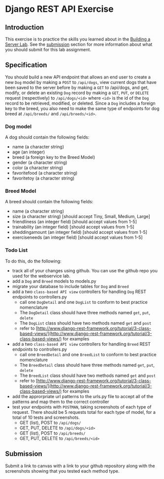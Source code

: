 # Django REST API Exercise

## Introduction
This exercise is to practice the skills you learned about in the [Building a Server Lab](./README.md). See the [submission](#submission) section for more information about what you should submit for this lab assignment.

## Specification
You should build a new API endpoint that allows an end user to create a new  `Dog` model by making a `POST` to `/api/dogs`, view current dogs that have been saved to the server before by making a `GET` to /api/dogs, and get, modify, or delete an existing `Dog` record by making a `GET`, `PUT`, or `DELETE` request (respectively) to `/api/dogs/<id>` where `<id>` is the id of the `Dog`  record to be retrieved, modified, or deleted. Since a `Dog` includes a foreign key to the breed, you also need to make the same type of endpoints for dog breed at `/api/breeds/` and `/api/breeds/<id>`. 

### Dog model
A dog should contain the following fields:
- name (a character string)
- age (an integer)
- breed (a foreign key to the Breed Model)
- gender (a character string)
- color (a character string) 
- favoritefood (a character string)
- favoritetoy (a character string)

### Breed Model
A breed should contain the following fields:
- name (a character string)
- size (a character string) [should accept Tiny, Small, Medium, Large]
- friendliness (an integer field) [should accept values from 1-5]
- trainability (an integer field) [should accept values from 1-5]
- sheddingamount (an integer field) [should accept values from 1-5]
- exerciseneeds (an integer field) [should accept values from 1-5]

### Todo List

To do this, do the following:
 - track all of your changes using github. You can use the github repo you used for the webservice lab.
 - add a `Dog` and `Breed` models to models.py
 - migrate your database to include tables for `Dog` and `Breed`
 - add a two `class-based API view` controllers for handling `Dog` REST endpoints to controllers.py
    - call one `DogDetail` and one `DogList` to conform to best practice nomenclature
    - The `DogDetail` class should have three methods named `get`, `put`, `delete`
    - The `DogList` class should have two methods named `get` and `post`
    - refer to [http://www.django-rest-framework.org/tutorial/3-class-based-views/](http://www.django-rest-framework.org/tutorial/3-class-based-views/) for examples
 - add a two `class-based API view` controllers for handling `Breed` REST endpoints to controllers.py
    - call one `BreedDetail` and one `BreedList` to conform to best practice nomenclature
    - The `BreedDetail` class should have three methods named `get`, `put`, `delete`
    - The `BreedList` class should have two methods named `get` and `post`
    - refer to [http://www.django-rest-framework.org/tutorial/3-class-based-views/](http://www.django-rest-framework.org/tutorial/3-class-based-views/) for examples
 - add the approrpriate url patterns to the urls.py file to accept all of the patterns and map them to the correct controller
 - test your endpoints with `POSTMAN`, taking screenshots of each type of request. There should be 5 requests total for each type of model, for a total of 10 tests and screenshots.
    - GET (list), POST to `/api/dogs/`
    - GET, PUT, DELETE to `/api/dogs/<id>`
    - GET (list), POST to `/api/breeds/`
    - GET, PUT, DELETE to `/api/breeds/<id>`
    
## Submission
Submit a link to canvas with a link to your github repository along with the screenshots showing that you tested each method type. 
